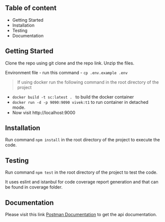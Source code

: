 ## Table of content
* Getting Started
* Installation
* Testing
* Documentation

## Getting Started

Clone the repo using git clone and the repo link. Unzip the files.

Environment file - run this command - ```cp .env.example .env ```

> If using docker run the following command in the root directory of the project
* ```docker build -t sc:latest . ``` to build the docker container
* ```docker run -d -p 9090:9090 vivek:t1```  to run container in detached mode.
* Now visit http://localhost:9000 


## Installation

Run command ```npm install``` in the root directory of the project to execute the code.

## Testing

Run command ```npm test``` in the root directory of the project to test the code.

It uses eslint and istanbul for code coverage report generation and that can be found in coverage folder.

## Documentation

Please visit this link [Postman Documentation](https://documenter.getpostman.com/view/2494122/RWMJq6rQ) to get the api documentation.